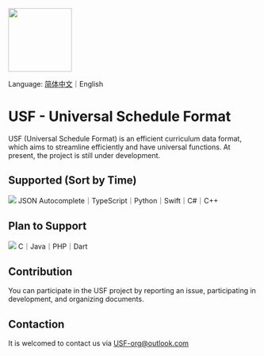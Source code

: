 <image src="https://github.com/user-attachments/assets/563db63c-954f-4d47-839e-c475d88ab7fc" height="128"/>

Language: <a href="./README.md">简体中文</a>｜English

# USF - Universal Schedule Format
USF (Universal Schedule Format) is an efficient curriculum data format, which aims to streamline efficiently and have universal functions. At present, the project is still under development.

## Supported (Sort by Time)
<img src="https://skillicons.dev/icons?i=ts,py,swift,cs,cpp" />
JSON Autocomplete｜TypeScript｜Python｜Swift｜C#｜C++

## Plan to Support
<img src="https://skillicons.dev/icons?i=c,java,php,dart" />
C｜Java｜PHP｜Dart

## Contribution
You can participate in the USF project by reporting an issue, participating in development, and organizing documents.

## Contaction
It is welcomed to contact us via USF-org@outlook.com
